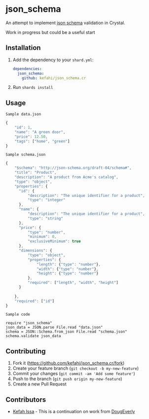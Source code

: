 # json_schema

An attempt to implement [json schema](https://json-schema.org/) validation in Crystal.

Work in progress but could be a useful start

## Installation

1. Add the dependency to your `shard.yml`:

   ```yaml
   dependencies:
     json_schema:
       github: kefahi/json_schema.cr
   ```

2. Run `shards install`

## Usage

`Sample data.json`
```javascript
{
    "id": 1,
    "name": "A green door",
    "price": 12.50,
    "tags": ["home", "green"]
}
```

`Sample schema.json`
```javascript
{
    "$schema": "http://json-schema.org/draft-04/schema#",
    "title": "Product",
    "description": "A product from Acme's catalog",
    "type": "object",
    "properties": {
      "id": {
          "description": "The unique identifier for a product",
          "type": "integer"
      },
      "name": {
          "description": "The unique identifier for a product",
          "type": "string"
      },
      "price": {
          "type": "number",
          "minimum": 0,
          "exclusiveMinimum": true
      },
      "dimensions": {
          "type": "object",
          "properties": {
              "length": {"type": "number"},
              "width": {"type": "number"},
              "height": {"type": "number"}
          },
          "required": ["length", "width", "height"]
      }
			
    },
    "required": ["id"]
}
```

`Sample code`
```crystal
require "json_schema"
json_data = JSON.parse File.read "data.json" 
schema = JSON::Schema.from_json File.read "schema.json"
schema.validate json_data
```

## Contributing

1. Fork it (<https://github.com/kefahi/json_schema.cr/fork>)
2. Create your feature branch (`git checkout -b my-new-feature`)
3. Commit your changes (`git commit -am 'Add some feature'`)
4. Push to the branch (`git push origin my-new-feature`)
5. Create a new Pull Request

## Contributors

- [Kefah Issa](https://github.com/kefahi) - This is a continuation on work from [DougEverly](https://github.com/DougEverly/json_schema.cr)
